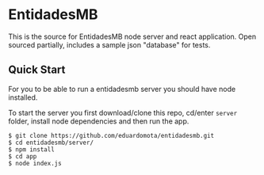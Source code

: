 # EntidadesMB

This is the source for EntidadesMB node server and react application. Open sourced partially, includes a sample json "database" for tests.

## Quick Start

For you to be able to run a entidadesmb server you should have node installed.

To start the server you first download/clone this repo, cd/enter ``server`` folder, install node dependencies and then run the app.

```
$ git clone https://github.com/eduardomota/entidadesmb.git
$ cd entidadesmb/server/
$ npm install
$ cd app
$ node index.js
```

